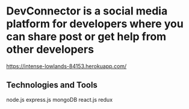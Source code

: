 # DevConnector is a social media platform for developers where you can share post or get help from other developers

https://intense-lowlands-84153.herokuapp.com/

## Technologies and Tools
node.js
express.js
mongoDB
react.js
redux

